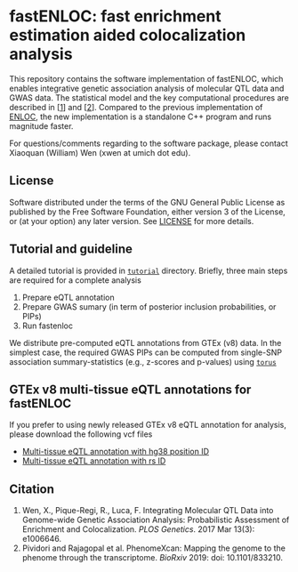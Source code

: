 # fastENLOC: fast enrichment estimation aided colocalization analysis


This repository contains the software implementation of fastENLOC, which enables integrative genetic association analysis of molecular QTL data and GWAS data. The statistical model and the key computational procedures are described in \[[1](https://journals.plos.org/plosgenetics/article?id=10.1371/journal.pgen.1006646)\] and \[[2](https://www.biorxiv.org/content/10.1101/833210v1)\]. Compared to the previous implementation of [ENLOC](https://github.com/xqwen/integrative), the new implementation is a standalone C++ program and runs magnitude faster.    

For questions/comments regarding to the software package, please contact Xiaoquan (William) Wen (xwen at umich dot edu).

## License

Software distributed under the terms of the GNU General Public License as published by the Free Software Foundation, either version 3 of the License, or (at your option) any later version. See [LICENSE](http://www.gnu.org/licenses/gpl-3.0.en.html) for more details.


## Tutorial and guideline

A detailed tutorial is provided in [``tutorial``](https://github.com/xqwen/fastenloc/tree/master/tutorial/) directory. Briefly, three main steps are required for a complete analysis

1. Prepare eQTL annotation
2. Prepare GWAS sumary (in term of posterior inclusion probabilities, or PIPs)
3. Run fastenloc

We distribute pre-computed eQTL annotations from GTEx (v8) data. In the simplest case, the required GWAS PIPs can be computed from single-SNP association summary-statistics (e.g., z-scores and p-values) using [``torus``](https://github.com/xqwen/torus/)


## GTEx v8 multi-tissue eQTL annotations for fastENLOC

If you prefer to using newly released GTEx v8 eQTL annotation for analysis, please download the following vcf files

+  [Multi-tissue eQTL annotation with hg38 position ID](https://drive.google.com/open?id=1kfH_CffxyCtZcx3z7k63rIARNidLv1_P)
+  [Multi-tissue eQTL annotation with rs ID](https://drive.google.com/open?id=1rSaHenk8xOFtQo7VuDZevRkjUz6iwuj0)


## Citation

1. Wen, X., Pique-Regi, R., Luca, F. Integrating Molecular QTL Data into Genome-wide Genetic Association Analysis: Probabilistic Assessment of Enrichment and Colocalization. *PLOS Genetics*. 2017 Mar 13(3): e1006646.
2. Pividori and Rajagopal et al. PhenomeXcan: Mapping the genome to the phenome through the transcriptome. *BioRxiv* 2019: doi: 10.1101/833210.

